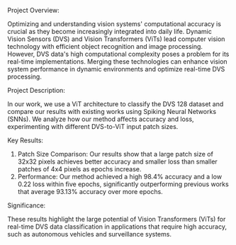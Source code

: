 Project Overview: 

Optimizing and understanding vision systems' computational accuracy is crucial as they become increasingly integrated into daily life. Dynamic Vision Sensors (DVS) and Vision Transformers (ViTs) lead computer vision technology with efficient object recognition and image processing. However, DVS data's high computational complexity poses a problem for its real-time implementations. Merging these technologies can enhance vision system performance in dynamic environments and optimize real-time DVS processing.

Project Description: 

In our work, we use a ViT architecture to classify the DVS 128 dataset and compare our results with existing works using Spiking Neural Networks (SNNs). We analyze how our method affects accuracy and loss, experimenting with different DVS-to-ViT input patch sizes.

Key Results:

1. Patch Size Comparison: Our results show that a large patch size of 32x32 pixels achieves better accuracy and smaller loss than smaller patches of 4x4 pixels as epochs increase.
2. Performance: Our method achieved a high 98.4% accuracy and a low 0.22 loss within five epochs, significantly outperforming previous works that average 93.13% accuracy over more epochs.

Significance:

These results highlight the large potential of Vision Transformers (ViTs) for real-time DVS data classification in applications that require high accuracy, such as autonomous vehicles and surveillance systems.
